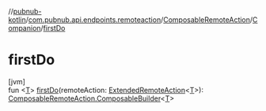 //[pubnub-kotlin](../../../../index.md)/[com.pubnub.api.endpoints.remoteaction](../../index.md)/[ComposableRemoteAction](../index.md)/[Companion](index.md)/[firstDo](first-do.md)

# firstDo

[jvm]\
fun &lt;[T](first-do.md)&gt; [firstDo](first-do.md)(remoteAction: [ExtendedRemoteAction](../../-extended-remote-action/index.md)&lt;[T](first-do.md)&gt;): [ComposableRemoteAction.ComposableBuilder](../-composable-builder/index.md)&lt;[T](first-do.md)&gt;
